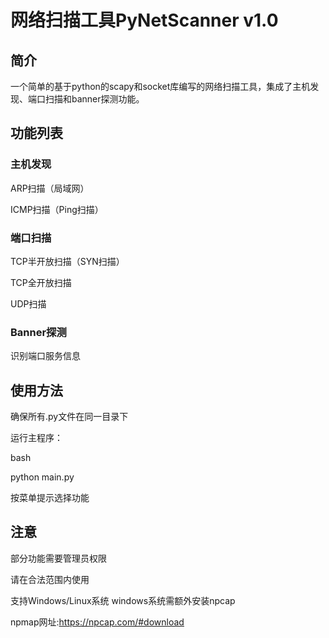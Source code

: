 # 网络扫描工具PyNetScanner v1.0
## 简介
一个简单的基于python的scapy和socket库编写的网络扫描工具，集成了主机发现、端口扫描和banner探测功能。

## 功能列表
### 主机发现

ARP扫描（局域网）

ICMP扫描（Ping扫描）

### 端口扫描

TCP半开放扫描（SYN扫描）

TCP全开放扫描

UDP扫描

### Banner探测

识别端口服务信息

## 使用方法
确保所有.py文件在同一目录下

运行主程序：

bash

python main.py

按菜单提示选择功能

## 注意
部分功能需要管理员权限

请在合法范围内使用

支持Windows/Linux系统
windows系统需额外安装npcap

npmap网址:https://npcap.com/#download
